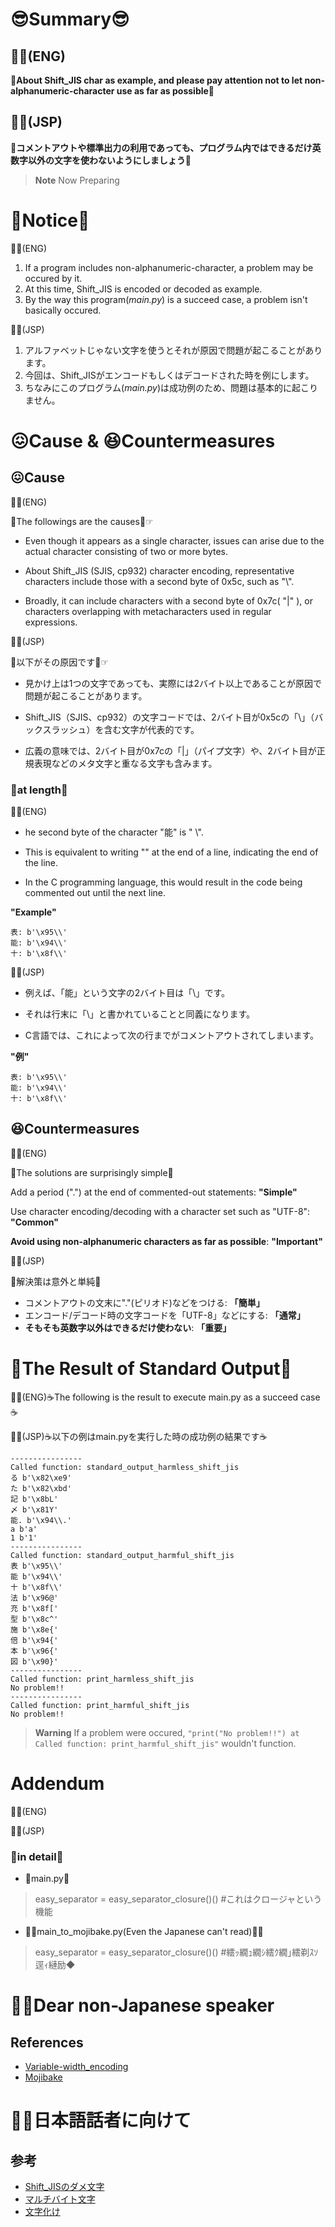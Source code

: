 # 😎Summary😎
## **🚴‍♂️(ENG)**

**🦆About Shift_JIS char as example, and please pay attention not to let non-alphanumeric-character use as far as possible🦆**

## **🚴‍♀️(JSP)**

**🦜コメントアウトや標準出力の利用であっても、プログラム内ではできるだけ英数字以外の文字を使わないようにしましょう🦜**


> __Note__ Now Preparing

# 🫶Notice🫶
🚴‍♂️(ENG)
1. If a program includes non-alphanumeric-character, a problem may be occured by it.
1. At this time, Shift_JIS is encoded or decoded as example.
1. By the way this program(_main.py_) is a succeed case, a problem isn't basically occured.

🚴‍♀️(JSP)
1. アルファベットじゃない文字を使うとそれが原因で問題が起こることがあります。
1. 今回は、Shift_JISがエンコードもしくはデコードされた時を例にします。
1. ちなみにこのプログラム(_main.py_)は成功例のため、問題は基本的に起こりません。

# 😖Cause & 😆Countermeasures
## 😖Cause
🚴‍♂️(ENG)

🤖The followings are the causes🤖☞
- Even though it appears as a single character, issues can arise due to the actual character consisting of two or more bytes. 

- About Shift_JIS (SJIS, cp932) character encoding, representative characters include those with a second byte of 0x5c, such as "\\". 

- Broadly, it can include characters with a second byte of 0x7c( "|" ), or characters overlapping with metacharacters used in regular expressions.

🚴‍♀️(JSP)

🤖以下がその原因です🤖☞

- 見かけ上は1つの文字であっても、実際には2バイト以上であることが原因で問題が起こることがあります。

- Shift_JIS（SJIS、cp932）の文字コードでは、2バイト目が0x5cの「\」（バックスラッシュ）を含む文字が代表的です。

- 広義の意味では、2バイト目が0x7cの「|」（パイプ文字）や、2バイト目が正規表現などのメタ文字と重なる文字も含みます。

### 🍮at length🍮
🚴‍♂️(ENG)

- he second byte of the character "能" is " \\".

- This is equivalent to writing "\" at the end of a line, indicating the end of the line.

- In the C programming language, this would result in the code being commented out until the next line.

**"Example"**
```
表: b'\x95\\'
能: b'\x94\\'
十: b'\x8f\\'
```

🚴‍♀️(JSP)

- 例えば、「能」という文字の2バイト目は「\」です。

- それは行末に「\\」と書かれていることと同義になります。

- C言語では、これによって次の行までがコメントアウトされてしまいます。

**"例"**
```
表: b'\x95\\'
能: b'\x94\\'
十: b'\x8f\\'
```

## 😆Countermeasures
🚴‍♂️(ENG)

🥷The solutions are surprisingly simple🥷

Add a period (".") at the end of commented-out statements: **"Simple"**

Use character encoding/decoding with a character set such as "UTF-8": **"Common"**

**Avoid using non-alphanumeric characters as far as possible**: **"Important"**

🚴‍♀️(JSP)

🥷解決策は意外と単純🥷
- コメントアウトの文末に"."(ピリオド)などをつける: **「簡単」**
- エンコード/デコード時の文字コードを「UTF-8」などにする: **「通常」**
- **そもそも英数字以外はできるだけ使わない**: **「重要」**

# 📝The Result of Standard Output📝
🚴‍♂️(ENG)☕️The following is the result to execute main.py as a succeed case☕️

🚴‍♀️(JSP)☕️以下の例はmain.pyを実行した時の成功例の結果です☕️

```
----------------
Called function: standard_output_harmless_shift_jis
る b'\x82\xe9'
た b'\x82\xbd'
記 b'\x8bL'
〆 b'\x81Y'
能. b'\x94\\.'
a b'a'
1 b'1'
----------------
Called function: standard_output_harmful_shift_jis
表 b'\x95\\'
能 b'\x94\\'
十 b'\x8f\\'
法 b'\x96@'
充 b'\x8f['
型 b'\x8c^'
施 b'\x8e{'
倍 b'\x94{'
本 b'\x96{'
図 b'\x90}'
----------------
Called function: print_harmless_shift_jis
No problem!!
----------------
Called function: print_harmful_shift_jis
No problem!!
```
> __Warning__ If a problem were occured, ` "print("No problem!!") at Called function: print_harmful_shift_jis" ` wouldn't function.

# Addendum
🚴‍♂️(ENG)

🚴‍♀️(JSP)

### 🧁in detail🧁
- 🤥main.py🤥
>    easy_separator = easy_separator_closure()() #これはクロージャという機能

- 😵‍💫main_to_mojibake.py(Even the Japanese can't read)😵‍💫
>    easy_separator = easy_separator_closure()() #繧ｯ繝ｭ繝ｼ繧ｸ繝｣繧剃ｽｿ逕ｨ縺励◆


# 🚴‍♂️Dear non-Japanese speaker

## References
- [Variable-width_encoding](https://en.wikipedia.org/wiki/Variable-width_encoding)
- [Mojibake](https://en.wikipedia.org/wiki/Mojibake)

# 🚴‍♀️日本語話者に向けて

## 参考 
- [Shift_JISのダメ文字](https://sites.google.com/site/fudist/Home/grep/sjis-damemoji-jp?authuser=0)
- [マルチバイト文字](https://ja.wikipedia.org/wiki/%E6%96%87%E5%AD%97%E5%8C%96%E3%81%91)
- [文字化け](https://ja.wikipedia.org/wiki/%E3%83%9E%E3%83%AB%E3%83%81%E3%83%90%E3%82%A4%E3%83%88%E6%96%87%E5%AD%97)



